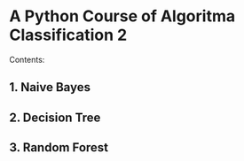 # A Python Course of Algoritma Classification 2

Contents: 
## 1. Naive Bayes 
## 2. Decision Tree
## 3. Random Forest
